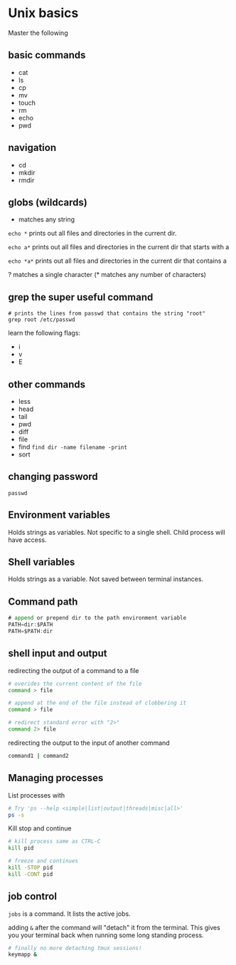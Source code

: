 # Unix basics

Master the following

## basic commands

- cat
- ls
- cp
- mv
- touch
- rm
- echo
- pwd

## navigation

- cd
- mkdir
- rmdir

## globs (wildcards)

* matches any string

`echo *` prints out all files and directories in the current dir.

`echo a*` prints out all files and directories in the current dir that starts with a

`echo *a*` prints out all files and directories in the current dir that contains a

? matches a single character (* matches any number of characters)

## grep the super useful command

```shell
# prints the lines from passwd that contains the string "root"
grep root /etc/passwd
```

learn the following flags:

- i
- v
- E

## other commands

- less
- head
- tail
- pwd
- diff
- file
- find
    `find dir -name filename -print`
- sort

## changing password

`passwd`

## Environment variables

Holds strings as variables. Not specific to a single shell. Child process will have access.

## Shell variables

Holds strings as a variable. Not saved between terminal instances.

## Command path

```go
# append or prepend dir to the path environment variable
PATH=dir:$PATH
PATH=$PATH:dir
```

## shell input and output

redirecting the output of a command to a file

```sh
# overides the current content of the file
command > file

# append at the end of the file instead of clobbering it
command > file

# redirect standard error with "2>"
command 2> file
```

redirecting the output to the input of another command

```sh
command1 | command2
```

## Managing processes
List processes with

```sh
# Try 'ps --help <simple|list|output|threads|misc|all>'
ps -s
```

Kill stop and continue
```sh
# kill process same as CTRL-C
kill pid

# freeze and continues
kill -STOP pid
kill -CONT pid
```

## job control
`jobs` is a command. It lists the active jobs.

adding `&` after the command will "detach" it from the terminal. This gives you your terminal back when running some long standing process. 

```sh
# finally no more detaching tmux sessions!
keymapp &
```
